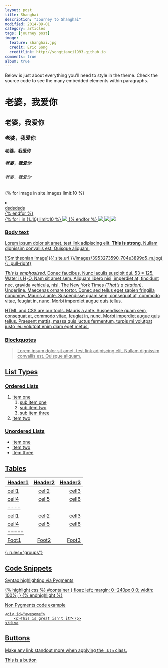 ```yaml
---
layout: post
title: Shanghai
description: "Journey to Shanghai"
modified: 2014-09-01
category: articles
tags: [journey post]
image:
  feature: shanghai.jpg
  credit: Eric Song
  creditlink: http://songtianci1993.github.io
comments: true  
album: true  
---
```


Below is just about everything you'll need to style in the theme. Check the source code to see the many embedded elements within paragraphs.
# 老婆，我爱你

## 老婆，我爱你

### 老婆，我爱你

#### 老婆，我爱你

##### 老婆，我爱你

###### 老婆，我爱你

{% for image in site.images limit:10 %} 
  <li><article><a href="{{ site.url }}{{ image.url }}">dsdsdsds</article></li>
{% endfor %}

<div class="galleria">
  {% for i in (1..10) limit:10 %} 
    <img src="{{ site.url }}/images/album/image{{ i }}.jpg">
  {% endfor %}
            <img src="{{ site.url }}/images/3953273590_704e3899d5_m.jpg">
            <img src="{{ site.url }}/images/mi_amor.jpg">
            <img src="{{ site.url }}/images/avatar.jpg">
</div>

### Body text

Lorem ipsum dolor sit amet, test link adipiscing elit. **This is strong**. Nullam dignissim convallis est. Quisque aliquam.

![Smithsonian Image]({{ site.url }}/images/3953273590_704e3899d5_m.jpg)
{: .pull-right}

*This is emphasized*. Donec faucibus. Nunc iaculis suscipit dui. 53 = 125. Water is H<sub>2</sub>O. Nam sit amet sem. Aliquam libero nisi, imperdiet at, tincidunt nec, gravida vehicula, nisl. The New York Times <cite>(That’s a citation)</cite>. <u>Underline</u>. Maecenas ornare tortor. Donec sed tellus eget sapien fringilla nonummy. Mauris a ante. Suspendisse quam sem, consequat at, commodo vitae, feugiat in, nunc. Morbi imperdiet augue quis tellus.

HTML and <abbr title="cascading stylesheets">CSS<abbr> are our tools. Mauris a ante. Suspendisse quam sem, consequat at, commodo vitae, feugiat in, nunc. Morbi imperdiet augue quis tellus. Praesent mattis, massa quis luctus fermentum, turpis mi volutpat justo, eu volutpat enim diam eget metus.

### Blockquotes

> Lorem ipsum dolor sit amet, test link adipiscing elit. Nullam dignissim convallis est. Quisque aliquam.

## List Types

### Ordered Lists

1. Item one
   1. sub item one
   2. sub item two
   3. sub item three
2. Item two

### Unordered Lists

* Item one
* Item two
* Item three

## Tables

| Header1 | Header2 | Header3 |
|:--------|:-------:|--------:|
| cell1   | cell2   | cell3   |
| cell4   | cell5   | cell6   |
|----
| cell1   | cell2   | cell3   |
| cell4   | cell5   | cell6   |
|=====
| Foot1   | Foot2   | Foot3
{: rules="groups"}

## Code Snippets

Syntax highlighting via Pygments

{% highlight css %}
#container {
  float: left;
  margin: 0 -240px 0 0;
  width: 100%;
}
{% endhighlight %}

Non Pygments code example

    <div id="awesome">
        <p>This is great isn't it?</p>
    </div>

## Buttons

Make any link standout more when applying the `.btn` class.

<div markdown="0"><a href="#" class="btn">This is a button</a></div>
